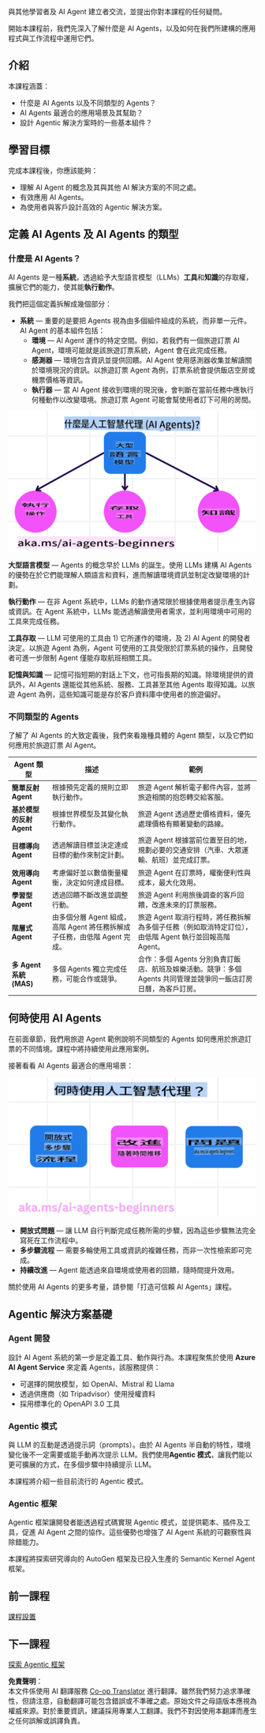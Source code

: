 <!--
CO_OP_TRANSLATOR_METADATA:
{
  "original_hash": "d84943abc8f001ad4670418d32c2d899",
  "translation_date": "2025-05-20T07:22:34+00:00",
  "source_file": "01-intro-to-ai-agents/README.md",
  "language_code": "tw"
}
-->
與其他學習者及 AI Agent 建立者交流，並提出你對本課程的任何疑問。

開始本課程前，我們先深入了解什麼是 AI Agents，以及如何在我們所建構的應用程式與工作流程中運用它們。

## 介紹

本課程涵蓋：

- 什麼是 AI Agents 以及不同類型的 Agents？
- AI Agents 最適合的應用場景及其幫助？
- 設計 Agentic 解決方案時的一些基本組件？

## 學習目標
完成本課程後，你應該能夠：

- 理解 AI Agent 的概念及其與其他 AI 解決方案的不同之處。
- 有效應用 AI Agents。
- 為使用者與客戶設計高效的 Agentic 解決方案。

## 定義 AI Agents 及 AI Agents 的類型

### 什麼是 AI Agents？

AI Agents 是一種**系統**，透過給予大型語言模型（LLMs）**工具**和**知識**的存取權，擴展它們的能力，使其能**執行動作**。

我們把這個定義拆解成幾個部分：

- **系統** — 重要的是要把 Agents 視為由多個組件組成的系統，而非單一元件。AI Agent 的基本組件包括：
  - **環境** — AI Agent 運作的特定空間。例如，若我們有一個旅遊訂票 AI Agent，環境可能就是該旅遊訂票系統，Agent 會在此完成任務。
  - **感測器** — 環境包含資訊並提供回饋。AI Agent 使用感測器收集並解讀關於環境現況的資訊。以旅遊訂票 Agent 為例，訂票系統會提供飯店空房或機票價格等資訊。
  - **執行器** — 當 AI Agent 接收到環境的現況後，會判斷在當前任務中應執行何種動作以改變環境。旅遊訂票 Agent 可能會幫使用者訂下可用的房間。

![什麼是 AI Agents？](../../../translated_images/what-are-ai-agents.125520f55950b252a429b04a9f41e0152d4dafa1f1bd9081f4f574631acb759e.tw.png)

**大型語言模型** — Agents 的概念早於 LLMs 的誕生。使用 LLMs 建構 AI Agents 的優勢在於它們能理解人類語言和資料，進而解讀環境資訊並制定改變環境的計劃。

**執行動作** — 在非 Agent 系統中，LLMs 的動作通常限於根據使用者提示產生內容或資訊。在 Agent 系統中，LLMs 能透過解讀使用者需求，並利用環境中可用的工具來完成任務。

**工具存取** — LLM 可使用的工具由 1) 它所運作的環境，及 2) AI Agent 的開發者決定。以旅遊 Agent 為例，Agent 可使用的工具受限於訂票系統的操作，且開發者可進一步限制 Agent 僅能存取航班相關工具。

**記憶與知識** — 記憶可指短期的對話上下文，也可指長期的知識。除環境提供的資訊外，AI Agents 還能從其他系統、服務、工具甚至其他 Agents 取得知識。以旅遊 Agent 為例，這些知識可能是存於客戶資料庫中使用者的旅遊偏好。

### 不同類型的 Agents

了解了 AI Agents 的大致定義後，我們來看幾種具體的 Agent 類型，以及它們如何應用於旅遊訂票 AI Agent。

| **Agent 類型**               | **描述**                                                                                                                           | **範例**                                                                                                                                                                                                                     |
| ---------------------------- | ---------------------------------------------------------------------------------------------------------------------------------- | ---------------------------------------------------------------------------------------------------------------------------------------------------------------------------------------------------------------------------- |
| **簡單反射 Agent**           | 根據預先定義的規則立即執行動作。                                                                                                  | 旅遊 Agent 解析電子郵件內容，並將旅遊相關的抱怨轉交給客服。                                                                                                                                                                  |
| **基於模型的反射 Agent**     | 根據世界模型及其變化執行動作。                                                                                                    | 旅遊 Agent 透過歷史價格資料，優先處理價格有顯著變動的路線。                                                                                                                                                                 |
| **目標導向 Agent**           | 透過解讀目標並決定達成目標的動作來制定計劃。                                                                                      | 旅遊 Agent 根據當前位置至目的地，規劃必要的交通安排（汽車、大眾運輸、航班）並完成訂票。                                                                                                                                    |
| **效用導向 Agent**           | 考慮偏好並以數值衡量權衡，決定如何達成目標。                                                                                      | 旅遊 Agent 在訂票時，權衡便利性與成本，最大化效用。                                                                                                                                                                        |
| **學習型 Agent**             | 透過回饋不斷改進並調整行動。                                                                                                      | 旅遊 Agent 利用旅後調查的客戶回饋，改進未來的訂票服務。                                                                                                                                                                    |
| **階層式 Agent**             | 由多個分層 Agent 組成，高階 Agent 將任務拆解成子任務，由低階 Agent 完成。                                                        | 旅遊 Agent 取消行程時，將任務拆解為多個子任務（例如取消特定訂位），由低階 Agent 執行並回報高階 Agent。                                                                                                                    |
| **多 Agent 系統 (MAS)**      | 多個 Agents 獨立完成任務，可能合作或競爭。                                                                                        | 合作：多個 Agents 分別負責訂飯店、航班及娛樂活動。競爭：多個 Agents 共同管理並競爭同一飯店訂房日曆，為客戶訂房。                                                                                                          |

## 何時使用 AI Agents

在前面章節，我們用旅遊 Agent 範例說明不同類型的 Agents 如何應用於旅遊訂票的不同情境。課程中將持續使用此應用案例。

接著看看 AI Agents 最適合的應用場景：

![何時使用 AI Agents？](../../../translated_images/when-to-use-ai-agents.912b9a02e9e0e2af45a3e24faa4e912e334ec23f21f0cf5cb040b7e899b09cd0.tw.png)

- **開放式問題** — 讓 LLM 自行判斷完成任務所需的步驟，因為這些步驟無法完全寫死在工作流程中。
- **多步驟流程** — 需要多輪使用工具或資訊的複雜任務，而非一次性檢索即可完成。
- **持續改進** — Agent 能透過來自環境或使用者的回饋，隨時間提升效用。

關於使用 AI Agents 的更多考量，請參閱「打造可信賴 AI Agents」課程。

## Agentic 解決方案基礎

### Agent 開發

設計 AI Agent 系統的第一步是定義工具、動作與行為。本課程聚焦於使用 **Azure AI Agent Service** 來定義 Agents，該服務提供：

- 可選擇的開放模型，如 OpenAI、Mistral 和 Llama
- 透過供應商（如 Tripadvisor）使用授權資料
- 採用標準化的 OpenAPI 3.0 工具

### Agentic 模式

與 LLM 的互動是透過提示詞（prompts）。由於 AI Agents 半自動的特性，環境變化後不一定需要或能手動再次提示 LLM。我們使用**Agentic 模式**，讓我們能以更可擴展的方式，在多個步驟中持續提示 LLM。

本課程將介紹一些目前流行的 Agentic 模式。

### Agentic 框架

Agentic 框架讓開發者能透過程式碼實現 Agentic 模式，並提供範本、插件及工具，促進 AI Agent 之間的協作。這些優勢也增強了 AI Agent 系統的可觀察性與除錯能力。

本課程將探索研究導向的 AutoGen 框架及已投入生產的 Semantic Kernel Agent 框架。

## 前一課程

[課程設置](../00-course-setup/README.md)

## 下一課程

[探索 Agentic 框架](../02-explore-agentic-frameworks/README.md)

**免責聲明**：  
本文件係使用 AI 翻譯服務 [Co-op Translator](https://github.com/Azure/co-op-translator) 進行翻譯。雖然我們努力追求準確性，但請注意，自動翻譯可能包含錯誤或不準確之處。原始文件之母語版本應視為權威來源。對於重要資訊，建議採用專業人工翻譯。我們不對因使用本翻譯而產生之任何誤解或誤譯負責。